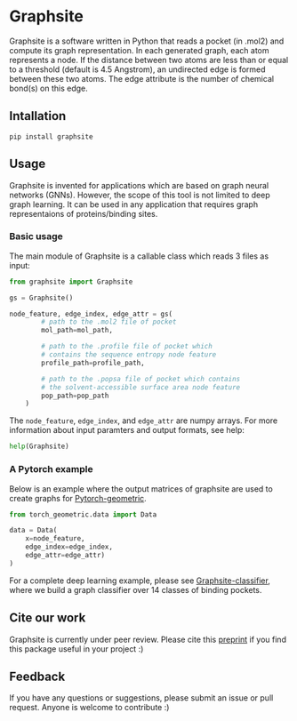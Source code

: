 # Graphsite
Graphsite is a software written in Python that reads a pocket (in .mol2) and compute its graph representation. In each generated graph, each atom represents a node. If the distance between two atoms are less than or equal to a threshold (default is 4.5 Angstrom), an undirected edge is formed between these two atoms. The edge attribute is the number of chemical bond(s) on this edge.

## Intallation
```
pip install graphsite
```

## Usage
Graphsite is invented for applications which are based on graph neural networks (GNNs). However, the scope of this tool is not limited to deep graph learning. It can be used in any application that requires graph representaions of proteins/binding sites.  

### Basic usage
The main module of Graphsite is a callable class which reads 3 files as input:
```python
from graphsite import Graphsite

gs = Graphsite()

node_feature, edge_index, edge_attr = gs(
        # path to the .mol2 file of pocket
        mol_path=mol_path, 

        # path to the .profile file of pocket which
        # contains the sequence entropy node feature
        profile_path=profile_path, 

        # path to the .popsa file of pocket which contains
        # the solvent-accessible surface area node feature
        pop_path=pop_path
    )
```
The ```node_feature```, ```edge_index```, and ```edge_attr``` are numpy arrays. For more information about input paramters and output formats, see help:
```python
help(Graphsite)
```

### A Pytorch example
Below is an example where the output matrices of graphsite are used to create graphs for [Pytorch-geometric](https://pytorch-geometric.readthedocs.io/en/latest/).
```python
from torch_geometric.data import Data

data = Data(
    x=node_feature,
    edge_index=edge_index,
    edge_attr=edge_attr)
)
```
For a complete deep learning example, please see [Graphsite-classifier](https://github.com/shiwentao00/Graphsite-classifier), where we build a graph classifier over 14 classes of binding pockets.

## Cite our work
Graphsite is currently under peer review. Please cite this [preprint](https://www.biorxiv.org/content/10.1101/2021.12.06.471420v1) if you find this package useful in your project :)

## Feedback
If you have any questions or suggestions, please submit an issue or pull request. Anyone is welcome to contribute :)
